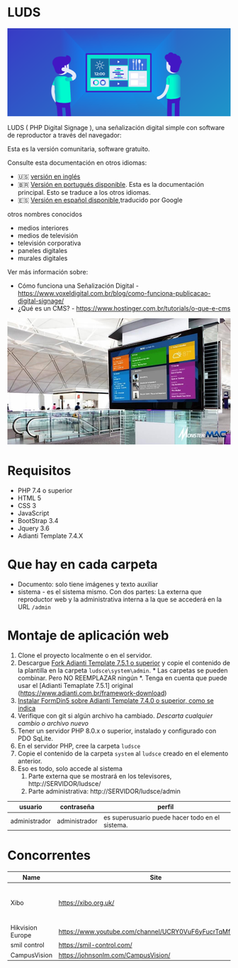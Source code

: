 # LUDS

![visão geral](digital-signage.png)

LUDS ( PHP Digital Signage ), una señalización digital simple con software de reproductor a través del navegador:

Esta es la versión comunitaria, software gratuito.

Consulte esta documentación en otros idiomas:
- :us: [versión en inglés](../README.md)
- :brazil: [Versión en portugués disponible](README_pt-BR.md). Esta es la documentación principal. Esto se traduce a los otros idiomas.
- :es: [Versión en español disponible](README_es.md),traducido por Google

otros nombres conocidos
* medios interiores
* medios de televisión
* televisión corporativa
* paneles digitales
* murales digitales

Ver más información sobre:
* Cómo funciona una Señalización Digital - https://www.voxeldigital.com.br/blog/como-funciona-publicacao-digital-signage/
* ¿Qué es un CMS? - https://www.hostinger.com.br/tutorials/o-que-e-cms

![visão geral](exemplo01.jpg)

# Requisitos
* PHP 7.4 o superior
* HTML 5
* CSS 3
* JavaScript
* BootStrap 3.4
* Jquery 3.6
* Adianti Template 7.4.X

# Que hay en cada carpeta
* Documento: solo tiene imágenes y texto auxiliar
* sistema - es el sistema mismo. Con dos partes: La externa que reproductor web y la administrativa interna a la que se accederá en la URL `/admin`

# Montaje de aplicación web

1. Clone el proyecto localmente o en el servidor.
1. Descargue [Fork Adianti Template 7.5.1 o superior](https://github.com/bjverde/adianti-fork-template) y copie el contenido de la plantilla en la carpeta `ludsce\system\admin`. * Las carpetas se pueden combinar. Pero NO REEMPLAZAR ningún *. Tenga en cuenta que puede usar el [Adianti Temaplate 7.5.1] original (https://www.adianti.com.br/framework-download)
1. [Instalar FormDin5 sobre Adianti Template 7.4.0 o superior, como se indica](https://github.com/bjverde/formDin5#instala%C3%A7%C3%A3o)
1. Verifique con git si algún archivo ha cambiado. *Descarta cualquier cambio o archivo nuevo*
1. Tener un servidor PHP 8.0.x o superior, instalado y configurado con PDO SqLite.
1. En el servidor PHP, cree la carpeta `ludsce`
1. Copie el contenido de la carpeta `system` al `ludsce` creado en el elemento anterior.
1. Eso es todo, solo accede al sistema
     1. Parte externa que se mostrará en los televisores, http://SERVIDOR/ludsce/
     1. Parte administrativa: http://SERVIDOR/ludsce/admin


usuario | contraseña | perfil
------ | ------------------ | --------------------
administrador | administrador | es superusuario puede hacer todo en el sistema.

# Concorrentes 

| Name             | Site                                                     | GitHub                                    | Description                          |
|------------------|----------------------------------------------------------|-------------------------------------------|--------------------------------------|
| Xibo             | https://xibo.org.uk/                                     |                                           | Most Famous software Digital Display |
| Hikvision Europe | https://www.youtube.com/channel/UCRY0VuF6yFucrTqMfZk6Bng |                                           |                                      |
| smil control     | https://smil-control.com/                                | https://github.com/sagiadinos             |                                      |
| CampusVision     | https://johnsonlm.com/CampusVision/                      | https://github.com/JohnsonLM/CampusVision |  

